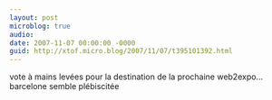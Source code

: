 ```yaml
---
layout: post
microblog: true
audio: 
date: 2007-11-07 00:00:00 -0000
guid: http://xtof.micro.blog/2007/11/07/t395101392.html
---
```

vote à mains levées pour la destination de la prochaine web2expo... barcelone semble plébiscitée
